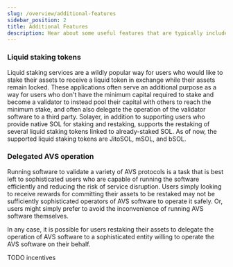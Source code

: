 ```yaml
---
slug: /overview/additional-features
sidebar_position: 2
title: Additional Features
description: Hear about some useful features that are typically included in a restaking system
---
```


### Liquid staking tokens

Liquid staking services are a wildly popular way for users who would like to stake their assets to receive a liquid token in exchange while their assets remain locked. These applications often serve an additional purpose as a way for users who don't have the minimum capital required to stake and become a validator to instead pool their capital with others to reach the minimum stake, and often also delegate the operation of the validator software to a third party. Solayer, in addition to supporting users who provide native SOL for staking and restaking, supports the restaking of several liquid staking tokens linked to already-staked SOL. As of now, the supported liquid staking tokens are JitoSOL, mSOL, and bSOL.

### Delegated AVS operation

Running software to validate a variety of AVS protocols is a task that is best left to sophisticated users who are capable of running the software efficiently and reducing the risk of service disruption. Users simply looking to receive rewards for committing their assets to be restaked may not be sufficiently sophisticated operators of AVS software to operate it safely. Or, users might simply prefer to avoid the inconvenience of running AVS software themselves.

In any case, it is possible for users restaking their assets to delegate the operation of AVS software to a sophisticated entity willing to operate the AVS software on their behalf.

TODO incentives
